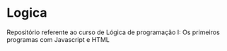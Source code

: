 # Logica
 Repositório referente ao curso de Lógica de programação I: Os primeiros programas com Javascript e HTML
